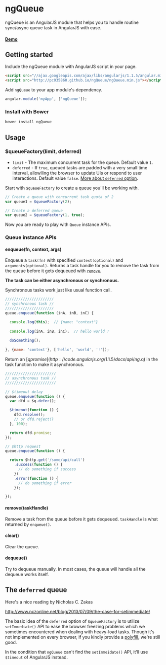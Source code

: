 # ngQueue

ngQueue is an AngularJS module that helps you to handle routine sync/async queue task in AngularJS with ease.

#### [Demo](http://plnkr.co/edit/qudYr8?p=preview)


## Getting started

Include the ngQueue module with AngularJS script in your page.

```html
<script src="//ajax.googleapis.com/ajax/libs/angularjs/1.1.5/angular.min.js"></script>
<script src="http://pc035860.github.io/ngQueue/ngQueue.min.js"></script>
```

Add `ngQueue` to your app module's dependency.

```js
angular.module('myApp', ['ngQueue']);
```

### Install with Bower

```sh
bower install ngQueue
```

## Usage

### $queueFactory(limit, deferred)

* `limit` - The maximum concurrent task for the queue. Default value `1`.
* `deferred` - If `true`, queued tasks are padded with a very small time interval, allowlling the browser to update UIs or respond to user interactions. Default value `false`. [More about `deferred` option](#the-deferred-queue).

Start with `$queueFactory` to create a queue you'll be working with.

```js
// Create a queue with concurrent task quota of 2
var queue1 = $queueFactory(2);

// Create a deferred queue
var queue2 = $queueFactory(1, true);
```

Now you are ready to play with `Queue` instance APIs.

### Queue instance APIs

#### enqueue(fn, context, args)

Enqueue a `task(fn)` with specified `context(optional)` and `arguments(optional)`. Returns a task handle for you to remove the task from the queue before it gets dequeued with [`remove`](#removetaskhandle).

**The task can be either asynchronous or synchronous.**

Synchronous tasks work just like usual function call.

```js
//////////////////////
// synchronous task //
//////////////////////
queue.enqueue(function (inA, inB, inC) {

  console.log(this);  // {name: "context"}
  
  console.log(inA, inB, inC);  // hello world !
  
  doSomething();
  
}, {name: 'context'}, ['hello', 'world', '!']);
```

Return an [$q promise](http://code.angularjs.org/1.1.5/docs/api/ng.$q) in the task function to make it asynchronous.

```js
///////////////////////
// asynchronous task //
///////////////////////

// $timeout delay
queue.enqueue(function () {
  var dfd = $q.defer();

  $timeout(function () {
    dfd.resolve();
    // or dfd.reject()
  }, 100);

  return dfd.promise;
});

// $http request
queue.enqueue(function () {

  return $http.get('/some/api/call')
    .success(function () {
      // do something if success
    })
    .error(function () {
      // do something if error
    });

});
```

#### remove(taskHandle)

Remove a task from the queue before it gets dequeued. `taskHandle` is what returned by `enqueue()`.

#### clear()

Clear the queue.

#### dequeue()

Try to dequeue manually. In most cases, the queue will handle all the dequeue works itself.


## The `deferred` queue

Here's a nice reading by Nicholas C. Zakas

http://www.nczonline.net/blog/2013/07/09/the-case-for-setimmediate/

The basic idea of the `deferred` option of `$queueFactory` is to utilize `setImmediate()` API to ease the browser freezing problems which we sometimes encountered when dealing with heavy-load tasks. Though it's not implemented on every browser, if you kindly provide a [polyfill](https://github.com/NobleJS/setImmediate), we're still good.

In the condition that `ngQueue` can't find the `setImmeidate()` API, it'll use `$timeout` of AngularJS instead.
